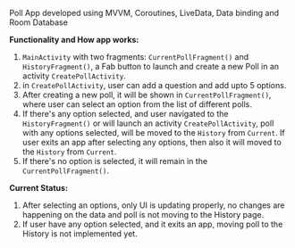 Poll App developed using MVVM, Coroutines, LiveData, Data binding and Room Database

__Functionality and How app works:__
1) `MainActivity` with two fragments: `CurrentPollFragment()` and `HistoryFragment()`, a Fab button to launch and create a new Poll in an activity `CreatePollActivity`.
2) in `CreatePollActivity`, user can add a question and add upto 5 options.
3) After creating a new poll, it will be shown in `CurrentPollFragment()`, where user can select an option from the list of different polls.
4) If there's any option selected, and user navigated to the `HistoryFragment()` or will launch an activity `CreatePollActivity`, poll with any options selected, will be moved to the `History` from `Current`. If user exits an app after selecting any options, then also it will moved to the `History` from `Current`.
5) If there's no option is selected, it will remain in the `CurrentPollFragment()`.

__Current Status:__
1) After selecting an options, only UI is updating properly, no changes are happening on the data and poll is not moving to the History page.
2) If user have any option selected, and it exits an app, moving poll to the History is not implemented yet.
